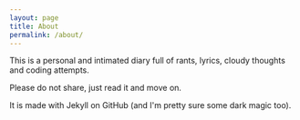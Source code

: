 ```yaml
---
layout: page
title: About
permalink: /about/
---
```


This is a personal and intimated diary full of rants, lyrics, cloudy thoughts and coding attempts. 

Please do not share, just read it and move on.

It is made with Jekyll on GitHub (and I'm pretty sure some dark magic too).

